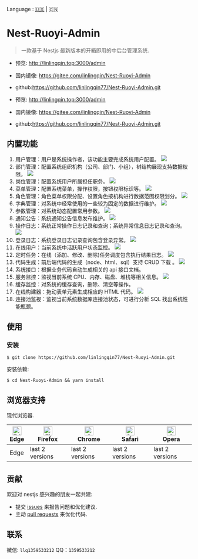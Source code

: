 Language : [🇺🇸](./README.md) | 🇨🇳

# Nest-Ruoyi-Admin

> 一款基于 Nestjs 最新版本的开箱即用的中后台管理系统.

- 预览: http://linlingqin.top:3000/admin
- 国内镜像: https://gitee.com/linlingqin/Nest-Ruoyi-Admin
- github:https://github.com/linlingqin77/Nest-Ruoyi-Admin.git

- 预览: http://linlingqin.top:3000/admin
- 国内镜像: https://gitee.com/linlingqin/Nest-Ruoyi-Admin
- github:https://github.com/linlingqin77/Nest-Ruoyi-Admin.git

## 内置功能

1.  用户管理：用户是系统操作者，该功能主要完成系统用户配置。
    ![](./introduce/用户管理.png)
2.  部门管理：配置系统组织机构（公司、部门、小组），树结构展现支持数据权限。
    ![](./introduce/部门管理.png)
3.  岗位管理：配置系统用户所属担任职务。
    ![](./introduce/岗位管理.png)
4.  菜单管理：配置系统菜单，操作权限，按钮权限标识等。
    ![](./introduce/菜单管理.png)
5.  角色管理：角色菜单权限分配、设置角色按机构进行数据范围权限划分。
    ![](./introduce/角色管理.png)
6.  字典管理：对系统中经常使用的一些较为固定的数据进行维护。
    ![](./introduce/字典管理.png)
7.  参数管理：对系统动态配置常用参数。
    ![](./introduce/参数设置.png)
8.  通知公告：系统通知公告信息发布维护。
    ![](./introduce/登录日志.png)
9.  操作日志：系统正常操作日志记录和查询；系统异常信息日志记录和查询。
    ![](./introduce/操作日志.png)
10. 登录日志：系统登录日志记录查询包含登录异常。
    ![](./introduce/登录日志.png)
11. 在线用户：当前系统中活跃用户状态监控。
    ![](./introduce/在线用户.png)
12. 定时任务：在线（添加、修改、删除)任务调度包含执行结果日志。
    ![](./introduce/定时任务.png)
13. 代码生成：前后端代码的生成（node、html、sql）支持 CRUD 下载 。
    ![](./introduce/表单构建.png)
14. 系统接口：根据业务代码自动生成相关的 api 接口文档。
15. 服务监控：监视当前系统 CPU、内存、磁盘、堆栈等相关信息。
    ![](./introduce/服务监控.png)
16. 缓存监控：对系统的缓存查询，删除、清空等操作。
17. 在线构建器：拖动表单元素生成相应的 HTML 代码。
    ![](./introduce/表单构建.png)
18. 连接池监视：监视当前系统数据库连接池状态，可进行分析 SQL 找出系统性能瓶颈。

## 使用

### 安装

```shell
$ git clone https://github.com/linlingqin77/Nest-Ruoyi-Admin.git
```

安装依赖:

```shell
$ cd Nest-Ruoyi-Admin && yarn install
```

## 浏览器支持

现代浏览器.

| [<img src="https://raw.githubusercontent.com/alrra/browser-logos/master/src/edge/edge_48x48.png" alt="Edge" width="24px" height="24px" />](http://godban.github.io/browsers-support-badges/)</br>Edge | [<img src="https://raw.githubusercontent.com/alrra/browser-logos/master/src/firefox/firefox_48x48.png" alt="Firefox" width="24px" height="24px" />](http://godban.github.io/browsers-support-badges/)</br>Firefox | [<img src="https://raw.githubusercontent.com/alrra/browser-logos/master/src/chrome/chrome_48x48.png" alt="Chrome" width="24px" height="24px" />](http://godban.github.io/browsers-support-badges/)</br>Chrome | [<img src="https://raw.githubusercontent.com/alrra/browser-logos/master/src/safari/safari_48x48.png" alt="Safari" width="24px" height="24px" />](http://godban.github.io/browsers-support-badges/)</br>Safari | [<img src="https://raw.githubusercontent.com/alrra/browser-logos/master/src/opera/opera_48x48.png" alt="Opera" width="24px" height="24px" />](http://godban.github.io/browsers-support-badges/)</br>Opera |
| ----------------------------------------------------------------------------------------------------------------------------------------------------------------------------------------------------- | ----------------------------------------------------------------------------------------------------------------------------------------------------------------------------------------------------------------- | ------------------------------------------------------------------------------------------------------------------------------------------------------------------------------------------------------------- | ------------------------------------------------------------------------------------------------------------------------------------------------------------------------------------------------------------- | --------------------------------------------------------------------------------------------------------------------------------------------------------------------------------------------------------- |
| Edge                                                                                                                                                                                                  | last 2 versions                                                                                                                                                                                                   | last 2 versions                                                                                                                                                                                               | last 2 versions                                                                                                                                                                                               | last 2 versions                                                                                                                                                                                           |

## 贡献

欢迎对 nestjs 感兴趣的朋友一起共建:

- 提交 [issues](https://github.com/linlingqin77/Nest-Ruoyi-Admin/issues) 来报告问题和优化建议.
- 主动 [pull requests](https://github.com/linlingqin77/Nest-Ruoyi-Admin/pulls) 来优化代码.

## 联系

微信: `llq1359533212`
QQ：`1359533212`
